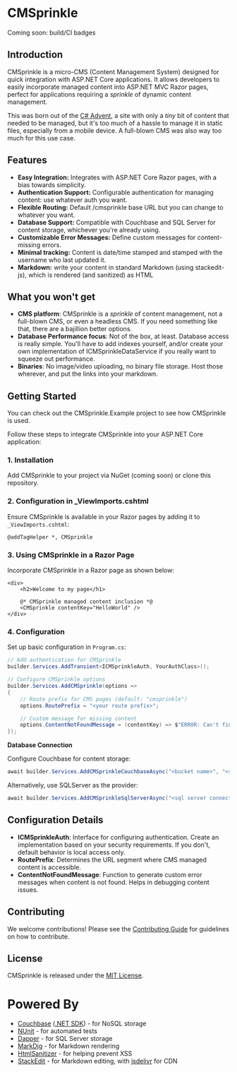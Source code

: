 # CMSprinkle

Coming soon: build/CI badges

## Introduction
CMSprinkle is a micro-CMS (Content Management System) designed for quick integration with ASP.NET Core applications. It allows developers to easily incorporate managed content into ASP.NET MVC Razor pages, perfect for applications requiring a _sprinkle_ of dynamic content management.

This was born out of the [C# Advent](https://csadvent.christmas), a site with only a _tiny_ bit of content that needed to be managed, but it's too much of a hassle to manage it in static files, especially from a mobile device. A full-blown CMS was also way too much for this use case.

## Features
- **Easy Integration:** Integrates with ASP.NET Core Razor pages, with a bias towards simplicity.
- **Authentication Support:** Configurable authentication for managing content: use whatever auth you want.
- **Flexible Routing:** Default /cmsprinkle base URL but you can change to whatever you want.
- **Database Support:** Compatible with Couchbase and SQL Server for content storage, whichever you're already using.
- **Customizable Error Messages:** Define custom messages for content-missing errors.
- **Minimal tracking:** Content is date/time stamped and stamped with the username who last updated it.
- **Markdown:** write your content in standard Markdown (using stackedit-js), which is rendered (and sanitized) as HTML

## What you won't get
- **CMS platform**: CMSprinkle is a _sprinkle_ of content management, not a full-blown CMS, or even a headless CMS. If you need something like that, there are a bajillion better options.
- **Database Performance focus**: Not of the box, at least. Database access is really simple. You'll have to add indexes yourself, and/or create your own implementation of ICMSprinkleDataService if you really want to squeeze out performance.
- **Binaries**: No image/video uploading, no binary file storage. Host those wherever, and put the links into your markdown.

## Getting Started

You can check out the CMSprinkle.Example project to see how CMSprinkle is used.

Follow these steps to integrate CMSprinkle into your ASP.NET Core application:

### 1. Installation
Add CMSprinkle to your project via NuGet (coming soon) or clone this repository.

### 2. Configuration in _ViewImports.cshtml
Ensure CMSprinkle is available in your Razor pages by adding it to `_ViewImports.cshtml`:

```cshtml
@addTagHelper *, CMSprinkle
```

### 3. Using CMSprinkle in a Razor Page
Incorporate CMSprinkle in a Razor page as shown below:
```cshtml
<div>
    <h2>Welcome to my page</h1>
    
    @* CMSprinkle managed content inclusion *@
    <CMSprinkle contentKey="HelloWorld" />
</div>
```

### 4. Configuration

Set up basic configuration in `Program.cs`:

```csharp
// Add authentication for CMSprinkle
builder.Services.AddTransient<ICMSprinkleAuth, YourAuthClass>();

// Configure CMSprinkle options
builder.Services.AddCMSprinkle(options =>
{
    // Route prefix for CMS pages (default: "cmsprinkle")
    options.RoutePrefix = "<your route prefix>";

    // Custom message for missing content
    options.ContentNotFoundMessage = (contentKey) => $"ERROR: Can't find {contentKey}, did you add it yet?";
});
```

__Database Connection__

Configure Couchbase for content storage:
```csharp
await builder.Services.AddCMSprinkleCouchbaseAsync("<bucket name>", "<scope name>", "<collection name>", createCollectionIfNecessary: true);
```
Alternatively, use SQLServer as the provider:
```csharp
await builder.Services.AddCMSprinkleSqlServerAsync("<sql server connection string>", "<table name>", "<schema name>",  createTableIfNecessary: true);
```

## Configuration Details
- **ICMSprinkleAuth**: Interface for configuring authentication. Create an implementation based on your security requirements. If you don't, default behavior is local access only.
- **RoutePrefix**: Determines the URL segment where CMS managed content is accessible.
- **ContentNotFoundMessage**: Function to generate custom error messages when content is not found. Helps in debugging content issues.

## Contributing
We welcome contributions! Please see the [Contributing Guide](CONTRIBUTING.md) for guidelines on how to contribute.

## License
CMSprinkle is released under the [MIT License](LICENSE).

# Powered By

* [Couchbase](https://www.couchbase.com/) ([.NET SDK](https://docs.couchbase.com/dotnet-sdk/current/hello-world/start-using-sdk.html)) - for NoSQL storage
* [NUnit](https://nunit.org/) - for automated tests
* [Dapper](https://github.com/DapperLib/Dapper) - for SQL Server storage
* [MarkDig](https://github.com/xoofx/markdig) - for Markdown rendering
* [HtmlSanitizer](https://github.com/mganss/HtmlSanitizer) - for helping prevent XSS
* [StackEdit](https://github.com/benweet/stackedit) - for Markdown editing, with [jsdelivr](https://github.com/jsdelivr/jsdelivr) for CDN
